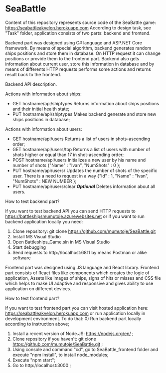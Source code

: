 # SeaBattle
Content of this repository represents source code of the SeaBattle game: https://seabattleakvelon.herokuapp.com
According to design task, see "Task" folder, application consists of two parts: backend and frontend.

Backend part was designed using C# language and ASP.NET Core framework. By means of special algorithm, backend generates random ships positions and store them in database. On HTTP request it can change positions or provide them to the frontend part. Backend also gets information about current user, store this information in database and by means of differents HTTP requests performs some actions and returns result back to the frontend.

Backend API description.

Actions with information about ships:
* GET hostname/api/shiptypes Returns information about ships positions and their initial health state;
* PUT hostname/api/shiptypes Makes backend generate and store new ships positions in database;

Actions with information about users:
* GET hostname/api/users Returns a list of users in shots-ascending order;
* GET hostname/api/users/top Returns a list of users with number of shots higher or equal than 17 in shot-ascending order;
* POST hostname/api/users Initializes a new user by his name and number of shots {"Name" : "Ivan", "NumShots" : 0 };
* PUT hostname/api/users/ Updates the number of shots of the specific user. There is a need to request in a way {"Id" : 1, "Name" : "Ivan", "NumShots" : NEW NUMBER };
* PUT hostname/api/users/clear ***Optional*** Deletes information about all users.

How to test backend part?

If you want to test backend API you can send HTTP requests to https://battleshipsmumutoje.azurewebsites.net or if you want to run backend application locally you need:
1) Clone repository: git clone https://github.com/mumutoje/SeaBattle.git
2) Install MS Visual Studio
3) Open Battleships_Game.sln in MS Visual Studio
4) Start debugging
5) Send requests to http://localhost:6811 by means Postman or alike software

Frontend part was designed using JS language and React library. Frontend part consists of React files like components which creates the logic of application, Assets like images of ships, signs of hits or misses and CSS file which helps to make UI adaptive and responsive and gives ability to use application on different devices.

How to test frontend part?

If you want to test frontend part you can visit hosted application here: https://seabattleakvelon.herokuapp.com or run application locally in development environment. To do that:
0) Run backend part locally according to instruction above;
1) Install a recent version of Node.JS: https://nodejs.org/en/ ;
2) Clone repository if you haven't: git clone https://github.com/mumutoje/SeaBattle.git ;
3) Using console and command "cd", go to SeaBattle_frontend folder and execute "npm install", to install node_modules;
4) Execute "npm start";
5) Go to http://localhost:3000 ;
